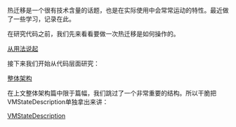 热迁移是一个很有技术含量的话题，也是在实际使用中会常常运动的特性。最近做了一些学习，记录在此。

在研究代码之前，我们先来看看要做一次热迁移是如何操作的。

[从用法说起][1]

接下来我们开始从代码层面研究：

[整体架构][2]

在上文整体架构篇中限于篇幅，我们跳过了一个非常重要的结构。所以干脆把VMStateDescription单独拿出来讲：

[VMStateDescription][3]

[1]:/lm/01-migrate_command_line.md
[2]:/lm/02-infrastructure.md
[3]:/lm/03-vmsd.md
